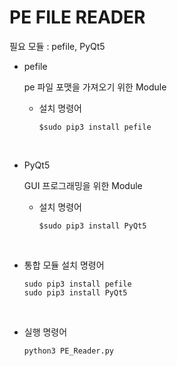 # PE FILE READER

필요 모듈 : pefile, PyQt5

- pefile

  pe 파일 포맷을 가져오기 위한 Module

  - 설치 명령어

    ```
    $sudo pip3 install pefile
    ```

    ​

- PyQt5

  GUI 프로그래밍을 위한 Module

  - 설치 명령어

    ```
    $sudo pip3 install PyQt5
    ```

    ​

- 통합 모듈 설치 명령어

  ```
  sudo pip3 install pefile
  sudo pip3 install PyQt5
  ```

  ​

- 실행 명령어

  ```
  python3 PE_Reader.py
  ```

  ​